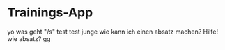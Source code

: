 # Trainings-App
yo was geht "/s"
test test
 junge wie kann ich einen absatz machen? 
Hilfe!
wie absatz?
gg
